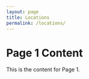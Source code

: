 ```yaml
---
layout: page
title: Locations
permalink: /locations/
---
```


# Page 1 Content
This is the content for Page 1.
